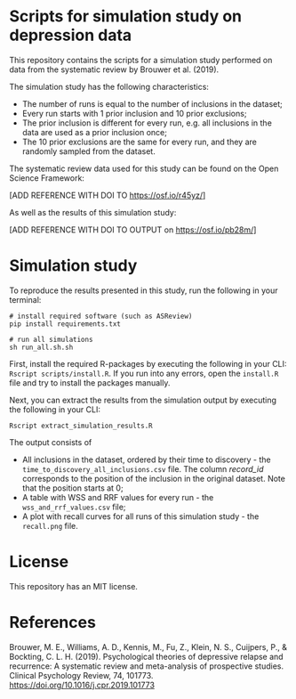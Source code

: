 # Scripts for simulation study on depression data
This repository contains the scripts for a simulation study performed on data from the systematic review by Brouwer et al. (2019).

The simulation study has the following characteristics: 

- The number of runs is equal to the number of inclusions in the dataset;
- Every run starts with 1 prior inclusion and 10 prior exclusions;
- The prior inclusion is different for every run, e.g. all inclusions in the data are used as a prior inclusion once;
- The 10 prior exclusions are the same for every run, and they are randomly sampled from the dataset.

The systematic review data used for this study can be found on the Open Science Framework:

[ADD REFERENCE WITH DOI TO https://osf.io/r45yz/]

As well as the results of this simulation study:

[ADD REFERENCE WITH DOI TO OUTPUT on https://osf.io/pb28m/]

# Simulation study
To reproduce the results presented in this study, run the following in your
terminal:

```
# install required software (such as ASReview)
pip install requirements.txt

# run all simulations
sh run_all.sh.sh
```

First, install the required R-packages by executing the
following in your CLI: `Rscript scripts/install.R`.
If you run into any errors, open the `install.R` file and try to install
the packages manually.

Next, you can extract the results from the simulation output by executing the
following in your CLI:

```
Rscript extract_simulation_results.R
```

The output consists of
- All inclusions in the dataset, ordered by their time to discovery - the `time_to_discovery_all_inclusions.csv` file. The column *record_id* corresponds to the position of the inclusion in the original dataset. Note that the position starts at 0;
- A table with WSS and RRF values for every run - the `wss_and_rrf_values.csv` file;
- A plot with recall curves for all runs of this simulation study - the `recall.png` file.

# License
This repository has an MIT license.

# References
Brouwer, M. E., Williams, A. D., Kennis, M., Fu, Z., Klein, N. S., Cuijpers,
P., & Bockting, C. L. H. (2019). Psychological theories of depressive relapse
and recurrence: A systematic review and meta-analysis of prospective studies.
Clinical Psychology Review, 74, 101773. https://doi.org/10.1016/j.cpr.2019.101773
